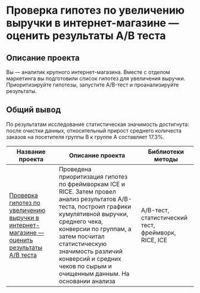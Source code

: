 # Проверка гипотез по увеличению выручки в интернет-магазине — оценить результаты A/B теста

## Описание проекта
Вы — аналитик крупного интернет-магазина. Вместе с отделом маркетинга вы подготовили список гипотез для увеличения выручки. Приоритизируйте гипотезы, запустите A/B-тест и проанализируйте результаты.

## Общий вывод
По результатам исследование статистическая значимость достигнута: после очистки данных, относительный прирост среднего количеста заказов на посетителя группы В к группе А составляет 17.3%.

| Название проекта                                                                                                                                                     | Описание проекта                                                                                                                                                                                                                                                                                                  | Библиотеки методы                                   |
|----------------------------------------------------------------------------------------------------------------------------------------------------------------------|-------------------------------------------------------------------------------------------------------------------------------------------------------------------------------------------------------------------------------------------------------------------------------------------------------------------|-----------------------------------------------------|
| [Проверка гипотез по увеличению выручки в интернет-магазине — оценить результаты A/B теста](https://github.com/Zelenenykiy/Portfolio/blob/main/Hypothesis%20testing/hypothesis_testing.ipynb) | Проведена приоритизация гипотез по фреймворкам ICE и RICE. Затем провел анализ результатов A/B-теста, построил графики кумулятивной выручки, среднего чека, конверсии по группам, а затем посчитал статистическую значимость различий конверсий и средних чеков по сырым и очищенным данным. На основании анализа | A/B-тест, статистический тест, фреймворк, RICE, ICE |
